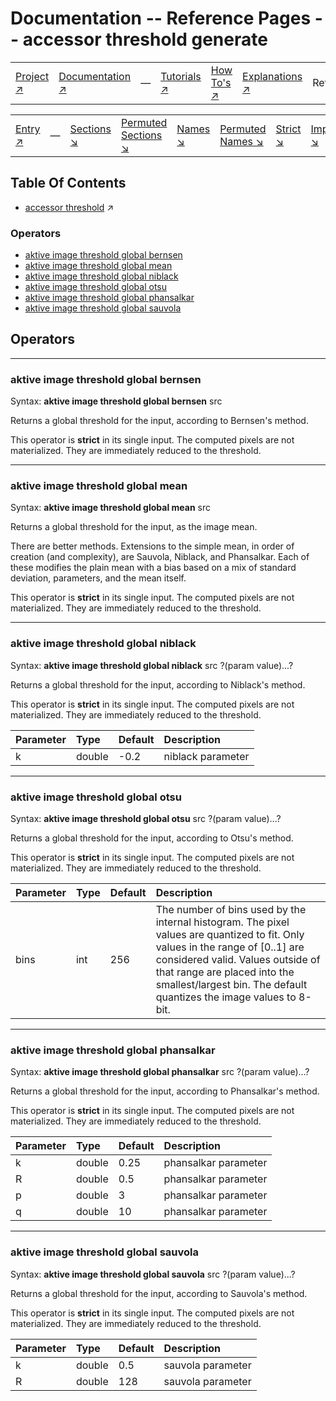# Documentation -- Reference Pages -- accessor threshold generate

||||||||
|---|---|---|---|---|---|---|
|[Project ↗](../../README.md)|[Documentation ↗](../index.md)|&mdash;|[Tutorials ↗](../tutorials.md)|[How To's ↗](../howtos.md)|[Explanations ↗](../explanations.md)|References|

|||||||||
|---|---|---|---|---|---|---|---|
|[Entry ↗](index.md)|&mdash;|[Sections ↘](bysection.md)|[Permuted Sections ↘](bypsection.md)|[Names ↘](byname.md)|[Permuted Names ↘](bypname.md)|[Strict ↘](strict.md)|[Implementations ↘](bylang.md)|

## Table Of Contents

  - [accessor threshold](accessor_threshold.md) ↗


### Operators

 - [aktive image threshold global bernsen](#image_threshold_global_bernsen)
 - [aktive image threshold global mean](#image_threshold_global_mean)
 - [aktive image threshold global niblack](#image_threshold_global_niblack)
 - [aktive image threshold global otsu](#image_threshold_global_otsu)
 - [aktive image threshold global phansalkar](#image_threshold_global_phansalkar)
 - [aktive image threshold global sauvola](#image_threshold_global_sauvola)

## Operators

---
### <a name='image_threshold_global_bernsen'></a> aktive image threshold global bernsen

Syntax: __aktive image threshold global bernsen__ src

Returns a global threshold for the input, according to Bernsen's method.

This operator is __strict__ in its single input. The computed pixels are not materialized. They are immediately reduced to the threshold.


---
### <a name='image_threshold_global_mean'></a> aktive image threshold global mean

Syntax: __aktive image threshold global mean__ src

Returns a global threshold for the input, as the image mean.

There are better methods. Extensions to the simple mean, in order of creation (and complexity), are Sauvola, Niblack, and Phansalkar. Each of these modifies the plain mean with a bias based on a mix of standard deviation, parameters, and the mean itself.

This operator is __strict__ in its single input. The computed pixels are not materialized. They are immediately reduced to the threshold.


---
### <a name='image_threshold_global_niblack'></a> aktive image threshold global niblack

Syntax: __aktive image threshold global niblack__ src ?(param value)...?

Returns a global threshold for the input, according to Niblack's method.

This operator is __strict__ in its single input. The computed pixels are not materialized. They are immediately reduced to the threshold.

|Parameter|Type|Default|Description|
|:---|:---|:---|:---|
|k|double|-0.2|niblack parameter|

---
### <a name='image_threshold_global_otsu'></a> aktive image threshold global otsu

Syntax: __aktive image threshold global otsu__ src ?(param value)...?

Returns a global threshold for the input, according to Otsu's method.

This operator is __strict__ in its single input. The computed pixels are not materialized. They are immediately reduced to the threshold.

|Parameter|Type|Default|Description|
|:---|:---|:---|:---|
|bins|int|256|The number of bins used by the internal histogram. The pixel values are quantized to fit. Only values in the range of [0..1] are considered valid. Values outside of that range are placed into the smallest/largest bin. The default quantizes the image values to 8-bit.|

---
### <a name='image_threshold_global_phansalkar'></a> aktive image threshold global phansalkar

Syntax: __aktive image threshold global phansalkar__ src ?(param value)...?

Returns a global threshold for the input, according to Phansalkar's method.

This operator is __strict__ in its single input. The computed pixels are not materialized. They are immediately reduced to the threshold.

|Parameter|Type|Default|Description|
|:---|:---|:---|:---|
|k|double|0.25|phansalkar parameter|
|R|double|0.5|phansalkar parameter|
|p|double|3|phansalkar parameter|
|q|double|10|phansalkar parameter|

---
### <a name='image_threshold_global_sauvola'></a> aktive image threshold global sauvola

Syntax: __aktive image threshold global sauvola__ src ?(param value)...?

Returns a global threshold for the input, according to Sauvola's method.

This operator is __strict__ in its single input. The computed pixels are not materialized. They are immediately reduced to the threshold.

|Parameter|Type|Default|Description|
|:---|:---|:---|:---|
|k|double|0.5|sauvola parameter|
|R|double|128|sauvola parameter|

